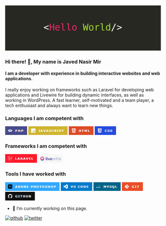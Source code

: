 ![I am a developer with experience in building interactive websites and web applications.](https://github.com/mirjaved/mirjaved/blob/main/hello-world.jpg)

### Hi there! 👋, My name is Javed Nasir Mir
#### I am a developer with experience in building interactive websites and web applications.

I really enjoy working on frameworks such as Laravel for developing web applications and Livewire for building dynamic interfaces, as well as working in WordPress.  A fast learner, self-motivated and a team player, a tech enthusiast and always want to learn new things.

### Languages I am competent with
<img src="https://github.com/mirjaved/mirjaved/blob/main/PHP.jpg" alt="PHP"> <img src="https://github.com/mirjaved/mirjaved/blob/main/javascript.jpg" alt="JavaScript"> <img src="https://github.com/mirjaved/mirjaved/blob/main/HTML.jpg" alt="HTML"> <img src="https://github.com/mirjaved/mirjaved/blob/main/CSS.jpg" alt="CSS">

### Frameworks I am competent with
<img src="https://github.com/mirjaved/mirjaved/blob/main/Laravel.jpg" alt="Laravel"> <img src="https://github.com/mirjaved/mirjaved/blob/main/Livewire2.jpg" alt="Livewire">

### Tools I have worked with
<img src="https://github.com/mirjaved/mirjaved/blob/main/Adobe-Photshop.jpg" alt="Adobe Photoshop"> <img src="https://github.com/mirjaved/mirjaved/blob/main/VSCode.jpg" alt="VS Code"> <img src="https://github.com/mirjaved/mirjaved/blob/main/MySQL.jpg" alt="MySQL"> <img src="https://github.com/mirjaved/mirjaved/blob/main/GIT.jpg" alt="Git"> <img src="https://github.com/mirjaved/mirjaved/blob/main/Github.jpg" alt="GitHub">

- 🔭 I’m currently working on this page. 


[<img src='https://cdn.jsdelivr.net/npm/simple-icons@3.0.1/icons/github.svg' alt='github' height='40'>](https://github.com/mirjaved)  [<img src='https://cdn.jsdelivr.net/npm/simple-icons@3.0.1/icons/twitter.svg' alt='twitter' height='40'>](https://twitter.com/JavedNasirMir) 
